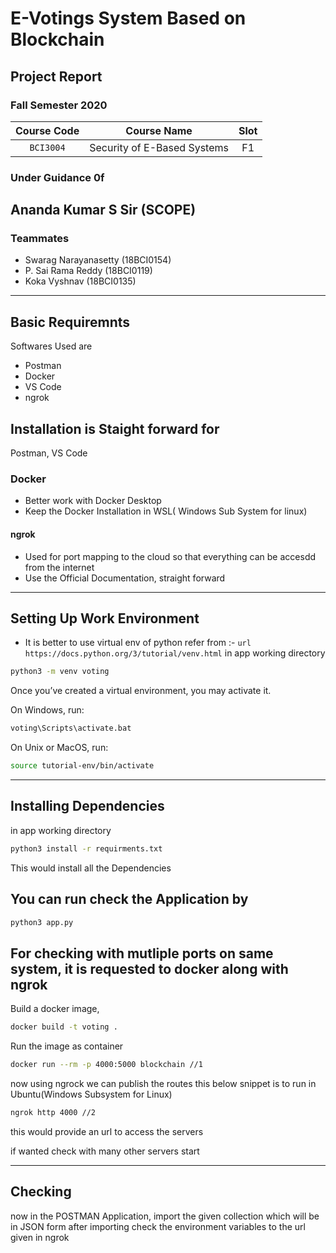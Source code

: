 # E-Votings System Based on Blockchain

## Project Report

### Fall Semester 2020

| Course Code |         Course Name         | Slot |
| :---------: | :-------------------------: | :--: |
|  `BCI3004`  | Security of E-Based Systems |  F1  |

### Under Guidance 0f

## Ananda Kumar S Sir (SCOPE)

### Teammates

- Swarag Narayanasetty (18BCI0154)
- P. Sai Rama Reddy (18BCI0119)
- Koka Vyshnav (18BCI0135)

---

## Basic Requiremnts

Softwares Used are

- Postman
- Docker
- VS Code
- ngrok

## Installation is Staight forward for

Postman, VS Code

### Docker

- Better work with Docker Desktop
- Keep the Docker Installation in WSL( Windows Sub System for linux)

#### ngrok

- Used for port mapping to the cloud so that everything can be accesdd from the internet
- Use the Official Documentation, straight forward

---

## Setting Up Work Environment

- It is better to use virtual env of python
  refer from :- `url https://docs.python.org/3/tutorial/venv.html`
  in app working directory

```bash
python3 -m venv voting
```

Once you’ve created a virtual environment, you may activate it.

On Windows, run:

```bash
voting\Scripts\activate.bat
```

On Unix or MacOS, run:

```bash
source tutorial-env/bin/activate
```

---

## Installing Dependencies

in app working directory

```bash
python3 install -r requirments.txt
```

This would install all the Dependencies

## You can run check the Application by

```bash
python3 app.py
```

## For checking with mutliple ports on same system, it is requested to docker along with ngrok

Build a docker image,

```bash
docker build -t voting .
```

Run the image as container

```bash
docker run --rm -p 4000:5000 blockchain //1
```

now using ngrock we can publish the routes
this below snippet is to run in Ubuntu(Windows Subsystem for Linux)

```bash
ngrok http 4000 //2
```

this would provide an url to access the servers

if wanted check with many other servers start

---

## Checking

now in the POSTMAN Application, import the given collection which will be in JSON form
after importing check the environment variables to the url given in ngrok
